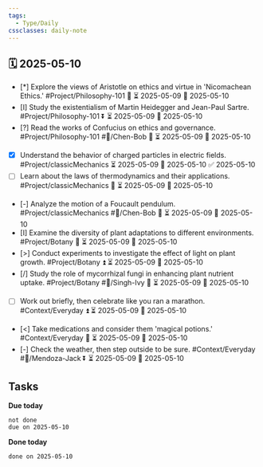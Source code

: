 ```yaml
---
tags:
  - Type/Daily
cssclasses: daily-note
---
```


## 🗓️ 2025-05-10

- [*] Explore the views of Aristotle on ethics and virtue in 'Nicomachean Ethics.' #Project/Philosophy-101 🔼 ⏳ 2025-05-09 📅 2025-05-10
- [I] Study the existentialism of Martin Heidegger and Jean-Paul Sartre. #Project/Philosophy-101 ⏬ ⏳ 2025-05-09 📅 2025-05-10
- [?] Read the works of Confucius on ethics and governance. #Project/Philosophy-101 #👤/Chen-Bob 🔺 ⏳ 2025-05-09 📅 2025-05-10
- [x] Understand the behavior of charged particles in electric fields. #Project/classicMechanics ⏳ 2025-05-09 📅 2025-05-10 ✅ 2025-05-10
- [ ] Learn about the laws of thermodynamics and their applications. #Project/classicMechanics 🔼 ⏳ 2025-05-09 📅 2025-05-10
- [-] Analyze the motion of a Foucault pendulum. #Project/classicMechanics #👤/Chen-Bob 🔼 ⏳ 2025-05-09 📅 2025-05-10
- [I] Examine the diversity of plant adaptations to different environments. #Project/Botany 🔽 ⏳ 2025-05-09 📅 2025-05-10
- [>] Conduct experiments to investigate the effect of light on plant growth. #Project/Botany ⏫ ⏳ 2025-05-09 📅 2025-05-10
- [/] Study the role of mycorrhizal fungi in enhancing plant nutrient uptake. #Project/Botany #👤/Singh-Ivy 🔽 ⏳ 2025-05-09 📅 2025-05-10
- [ ] Work out briefly, then celebrate like you ran a marathon. #Context/Everyday ⏫ ⏳ 2025-05-09 📅 2025-05-10
- [<] Take medications and consider them 'magical potions.' #Context/Everyday 🔽 ⏳ 2025-05-09 📅 2025-05-10
- [-] Check the weather, then step outside to be sure. #Context/Everyday #👤/Mendoza-Jack ⏬ ⏳ 2025-05-09 📅 2025-05-10

## Tasks

**Due today**

```tasks
not done
due on 2025-05-10
```

**Done today**

```tasks
done on 2025-05-10
```
            